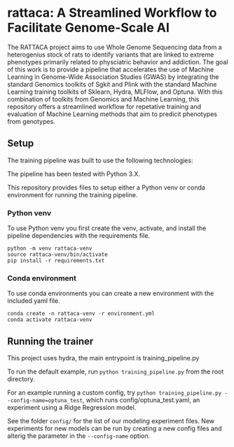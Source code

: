 # rattaca: A Streamlined Workflow to Facilitate Genome-Scale AI
The RATTACA project aims to use Whole Genome Sequencing data from a heterogenius stock of rats to identify variants that are linked to extreme phenotypes primarily related to physciatric behavior and addiction. The goal of this work is to provide a pipeline that accelerates the use of Machine Learning in Genome-Wide Association Studies (GWAS) by integrating the standard Genomics toolkits of Sgkit and Plink with the standard Machine Learning training toolkits of Sklearn, Hydra, MLFlow, and Optuna.  With this combination of toolkits from Genomics and Machine Learning, this repository offers a streamlined workflow for repetative training and evaluation of Machine Learning methods that aim to predicit phenotypes from genotypes.

## Setup

The training pipeline was built to use the following technologies:

<!-- table of requirements -->

The pipeline has been tested with Python 3.X. <!-- add python versions that work -->

This repository provides files to setup either a Python venv or conda environment for running the training pipeline.

### Python venv

To use Python venv you first create the venv, activate, and install the pipeline dependencies with the requirements file.

```
python -m venv rattaca-venv
source rattaca-venv/bin/activate
pip install -r requirements.txt
```

### Conda environment

To use conda environments you can create a new environment with the included yaml file.

```
conda create -n rattaca-venv -r environment.yml
conda activate rattaca-venv
```

## Running the trainer

This project uses hydra, the main entrypoint is training_pipeline.py

 To run the default example, run `python training_pipeline.py` from the root directory.

 For an example running a custom config, try `python training_pipeline.py --config-name=optuna_test`, which runs config/optuna_test.yaml, an experiment using a Ridge Regression model.

 See the folder `config/` for the list of our modeling experiment files. New experiments for new models can be run by creating a new config files and alterig the parameter in the `--config-name` option.
